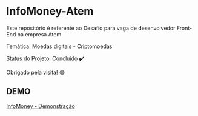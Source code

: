# InfoMoney-Atem

Este repositório é referente ao Desafio para vaga de desenvolvedor Front-End na empresa Atem.

Temática: Moedas digitais - Criptomoedas

Status do Projeto: Concluido :heavy_check_mark:

Obrigado pela visita! :smile:

## DEMO

[InfoMoney - Demonstração](https://evaldoes.github.io/)
